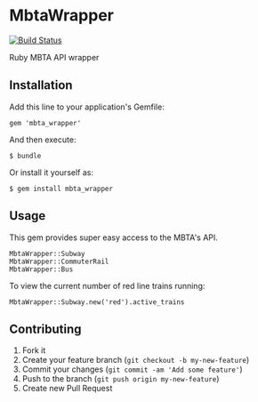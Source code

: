 # MbtaWrapper

[![Build Status](https://travis-ci.org/sicentendu/mbta_wrapper.png?branch=master)](https://travis-ci.org/sicentendu/mbta_wrapper)

Ruby MBTA API wrapper

## Installation

Add this line to your application's Gemfile:

    gem 'mbta_wrapper'

And then execute:

    $ bundle

Or install it yourself as:

    $ gem install mbta_wrapper

## Usage

This gem provides super easy access to the MBTA's API.

    MbtaWrapper::Subway
    MbtaWrapper::CommuterRail
    MbtaWrapper::Bus
    
To view the current number of red line trains running:

    MbtaWrapper::Subway.new('red').active_trains

## Contributing

1. Fork it
2. Create your feature branch (`git checkout -b my-new-feature`)
3. Commit your changes (`git commit -am 'Add some feature'`)
4. Push to the branch (`git push origin my-new-feature`)
5. Create new Pull Request
